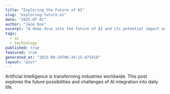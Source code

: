 ```yaml
---
title: "Exploring the Future of AI"
slug: "exploring-future-ai"
date: "2025-07-01"
author: "Jane Doe"
excerpt: "A deep dive into the future of AI and its potential impact on various sectors."
tags:
  - ai
  - technology
published: true
featured: true
generated_at: "2025-09-24T06:34:15.875418"
layout: "post"
---
```


Artificial Intelligence is transforming industries worldwide. This post explores the future possibilities and challenges of AI integration into daily life.